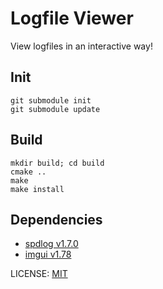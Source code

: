Logfile Viewer
==============

View logfiles in an interactive way!

## Init
```
git submodule init
git submodule update
```

## Build
```
mkdir build; cd build
cmake ..
make
make install
```

## Dependencies

- [spdlog v1.7.0](https://github.com/gabime/spdlog/releases/tag/v1.7.0)
- [imgui v1.78](https://github.com/ocornut/imgui/releases/tag/v1.78)

LICENSE: [MIT](https://opensource.org/licenses/MIT)
